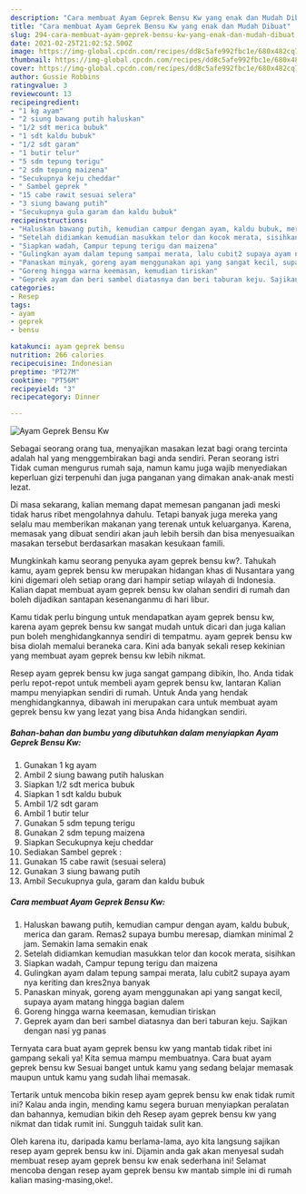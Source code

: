 ```yaml
---
description: "Cara membuat Ayam Geprek Bensu Kw yang enak dan Mudah Dibuat"
title: "Cara membuat Ayam Geprek Bensu Kw yang enak dan Mudah Dibuat"
slug: 294-cara-membuat-ayam-geprek-bensu-kw-yang-enak-dan-mudah-dibuat
date: 2021-02-25T21:02:52.500Z
image: https://img-global.cpcdn.com/recipes/dd8c5afe992fbc1e/680x482cq70/ayam-geprek-bensu-kw-foto-resep-utama.jpg
thumbnail: https://img-global.cpcdn.com/recipes/dd8c5afe992fbc1e/680x482cq70/ayam-geprek-bensu-kw-foto-resep-utama.jpg
cover: https://img-global.cpcdn.com/recipes/dd8c5afe992fbc1e/680x482cq70/ayam-geprek-bensu-kw-foto-resep-utama.jpg
author: Gussie Robbins
ratingvalue: 3
reviewcount: 13
recipeingredient:
- "1 kg ayam"
- "2 siung bawang putih haluskan"
- "1/2 sdt merica bubuk"
- "1 sdt kaldu bubuk"
- "1/2 sdt garam"
- "1 butir telur"
- "5 sdm tepung terigu"
- "2 sdm tepung maizena"
- "Secukupnya keju cheddar"
- " Sambel geprek "
- "15 cabe rawit sesuai selera"
- "3 siung bawang putih"
- "Secukupnya gula garam dan kaldu bubuk"
recipeinstructions:
- "Haluskan bawang putih, kemudian campur dengan ayam, kaldu bubuk, merica dan garam. Remas2 supaya bumbu meresap, diamkan minimal 2 jam. Semakin lama semakin enak"
- "Setelah didiamkan kemudian masukkan telor dan kocok merata, sisihkan"
- "Siapkan wadah, Campur tepung terigu dan maizena"
- "Gulingkan ayam dalam tepung sampai merata, lalu cubit2 supaya ayam nya keriting dan kres2nya banyak"
- "Panaskan minyak, goreng ayam menggunakan api yang sangat kecil, supaya ayam matang hingga bagian dalem"
- "Goreng hingga warna keemasan, kemudian tiriskan"
- "Geprek ayam dan beri sambel diatasnya dan beri taburan keju. Sajikan dengan nasi yg panas"
categories:
- Resep
tags:
- ayam
- geprek
- bensu

katakunci: ayam geprek bensu 
nutrition: 266 calories
recipecuisine: Indonesian
preptime: "PT27M"
cooktime: "PT56M"
recipeyield: "3"
recipecategory: Dinner

---
```



![Ayam Geprek Bensu Kw](https://img-global.cpcdn.com/recipes/dd8c5afe992fbc1e/680x482cq70/ayam-geprek-bensu-kw-foto-resep-utama.jpg)

Sebagai seorang orang tua, menyajikan masakan lezat bagi orang tercinta adalah hal yang menggembirakan bagi anda sendiri. Peran seorang istri Tidak cuman mengurus rumah saja, namun kamu juga wajib menyediakan keperluan gizi terpenuhi dan juga panganan yang dimakan anak-anak mesti lezat.

Di masa  sekarang, kalian memang dapat memesan panganan jadi meski tidak harus ribet mengolahnya dahulu. Tetapi banyak juga mereka yang selalu mau memberikan makanan yang terenak untuk keluarganya. Karena, memasak yang dibuat sendiri akan jauh lebih bersih dan bisa menyesuaikan masakan tersebut berdasarkan masakan kesukaan famili. 



Mungkinkah kamu seorang penyuka ayam geprek bensu kw?. Tahukah kamu, ayam geprek bensu kw merupakan hidangan khas di Nusantara yang kini digemari oleh setiap orang dari hampir setiap wilayah di Indonesia. Kalian dapat membuat ayam geprek bensu kw olahan sendiri di rumah dan boleh dijadikan santapan kesenanganmu di hari libur.

Kamu tidak perlu bingung untuk mendapatkan ayam geprek bensu kw, karena ayam geprek bensu kw sangat mudah untuk dicari dan juga kalian pun boleh menghidangkannya sendiri di tempatmu. ayam geprek bensu kw bisa diolah memalui beraneka cara. Kini ada banyak sekali resep kekinian yang membuat ayam geprek bensu kw lebih nikmat.

Resep ayam geprek bensu kw juga sangat gampang dibikin, lho. Anda tidak perlu repot-repot untuk membeli ayam geprek bensu kw, lantaran Kalian mampu menyiapkan sendiri di rumah. Untuk Anda yang hendak menghidangkannya, dibawah ini merupakan cara untuk membuat ayam geprek bensu kw yang lezat yang bisa Anda hidangkan sendiri.

<!--inarticleads1-->

##### Bahan-bahan dan bumbu yang dibutuhkan dalam menyiapkan Ayam Geprek Bensu Kw:

1. Gunakan 1 kg ayam
1. Ambil 2 siung bawang putih haluskan
1. Siapkan 1/2 sdt merica bubuk
1. Siapkan 1 sdt kaldu bubuk
1. Ambil 1/2 sdt garam
1. Ambil 1 butir telur
1. Gunakan 5 sdm tepung terigu
1. Gunakan 2 sdm tepung maizena
1. Siapkan Secukupnya keju cheddar
1. Sediakan  Sambel geprek :
1. Gunakan 15 cabe rawit (sesuai selera)
1. Gunakan 3 siung bawang putih
1. Ambil Secukupnya gula, garam dan kaldu bubuk




<!--inarticleads2-->

##### Cara membuat Ayam Geprek Bensu Kw:

1. Haluskan bawang putih, kemudian campur dengan ayam, kaldu bubuk, merica dan garam. Remas2 supaya bumbu meresap, diamkan minimal 2 jam. Semakin lama semakin enak
1. Setelah didiamkan kemudian masukkan telor dan kocok merata, sisihkan
1. Siapkan wadah, Campur tepung terigu dan maizena
1. Gulingkan ayam dalam tepung sampai merata, lalu cubit2 supaya ayam nya keriting dan kres2nya banyak
1. Panaskan minyak, goreng ayam menggunakan api yang sangat kecil, supaya ayam matang hingga bagian dalem
1. Goreng hingga warna keemasan, kemudian tiriskan
1. Geprek ayam dan beri sambel diatasnya dan beri taburan keju. Sajikan dengan nasi yg panas




Ternyata cara buat ayam geprek bensu kw yang mantab tidak ribet ini gampang sekali ya! Kita semua mampu membuatnya. Cara buat ayam geprek bensu kw Sesuai banget untuk kamu yang sedang belajar memasak maupun untuk kamu yang sudah lihai memasak.

Tertarik untuk mencoba bikin resep ayam geprek bensu kw enak tidak rumit ini? Kalau anda ingin, mending kamu segera buruan menyiapkan peralatan dan bahannya, kemudian bikin deh Resep ayam geprek bensu kw yang nikmat dan tidak rumit ini. Sungguh taidak sulit kan. 

Oleh karena itu, daripada kamu berlama-lama, ayo kita langsung sajikan resep ayam geprek bensu kw ini. Dijamin anda gak akan menyesal sudah membuat resep ayam geprek bensu kw enak sederhana ini! Selamat mencoba dengan resep ayam geprek bensu kw mantab simple ini di rumah kalian masing-masing,oke!.

